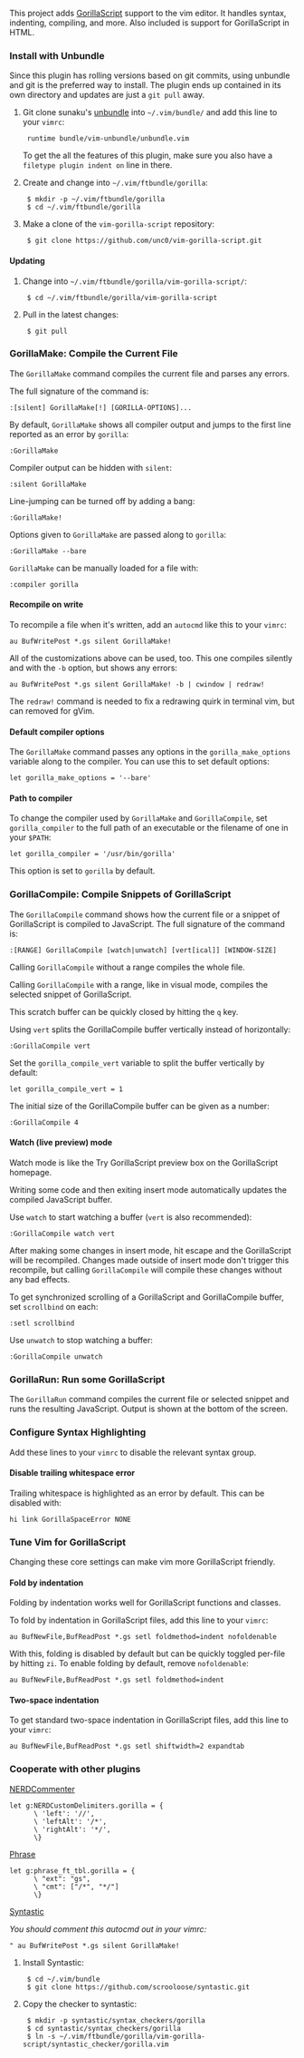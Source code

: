This project adds [GorillaScript] support to the vim editor. It handles syntax,
indenting, compiling, and more. Also included is support for GorillaScript in
HTML.

[GorillaScript]: http://ckknight.github.io/gorillascript/

### Install with Unbundle

Since this plugin has rolling versions based on git commits, using unbundle and
git is the preferred way to install. The plugin ends up contained in its own
directory and updates are just a `git pull` away.

1. Git clone sunaku's [unbundle] into `~/.vim/bundle/` and add this line to your
   `vimrc`:

        runtime bundle/vim-unbundle/unbundle.vim

    To get the all the features of this plugin, make sure you also have a
    `filetype plugin indent on` line in there.

[unbundle]: https://github.com/sunaku/vim-unbundle

2. Create and change into `~/.vim/ftbundle/gorilla`:

        $ mkdir -p ~/.vim/ftbundle/gorilla
        $ cd ~/.vim/ftbundle/gorilla

3. Make a clone of the `vim-gorilla-script` repository:

        $ git clone https://github.com/unc0/vim-gorilla-script.git

#### Updating

1. Change into `~/.vim/ftbundle/gorilla/vim-gorilla-script/`:

        $ cd ~/.vim/ftbundle/gorilla/vim-gorilla-script

2. Pull in the latest changes:

        $ git pull

### GorillaMake: Compile the Current File

The `GorillaMake` command compiles the current file and parses any errors.

The full signature of the command is:

    :[silent] GorillaMake[!] [GORILLA-OPTIONS]...

By default, `GorillaMake` shows all compiler output and jumps to the first line
reported as an error by `gorilla`:

    :GorillaMake

Compiler output can be hidden with `silent`:

    :silent GorillaMake

Line-jumping can be turned off by adding a bang:

    :GorillaMake!

Options given to `GorillaMake` are passed along to `gorilla`:

    :GorillaMake --bare

`GorillaMake` can be manually loaded for a file with:

    :compiler gorilla

#### Recompile on write

To recompile a file when it's written, add an `autocmd` like this to your
`vimrc`:

    au BufWritePost *.gs silent GorillaMake!

All of the customizations above can be used, too. This one compiles silently
and with the `-b` option, but shows any errors:

    au BufWritePost *.gs silent GorillaMake! -b | cwindow | redraw!

The `redraw!` command is needed to fix a redrawing quirk in terminal vim, but
can removed for gVim.

#### Default compiler options

The `GorillaMake` command passes any options in the `gorilla_make_options`
variable along to the compiler. You can use this to set default options:

    let gorilla_make_options = '--bare'

#### Path to compiler

To change the compiler used by `GorillaMake` and `GorillaCompile`, set
`gorilla_compiler` to the full path of an executable or the filename of one
in your `$PATH`:

    let gorilla_compiler = '/usr/bin/gorilla'

This option is set to `gorilla` by default.

### GorillaCompile: Compile Snippets of GorillaScript

The `GorillaCompile` command shows how the current file or a snippet of
GorillaScript is compiled to JavaScript. The full signature of the command is:

    :[RANGE] GorillaCompile [watch|unwatch] [vert[ical]] [WINDOW-SIZE]

Calling `GorillaCompile` without a range compiles the whole file.

Calling `GorillaCompile` with a range, like in visual mode, compiles the selected
snippet of GorillaScript.

This scratch buffer can be quickly closed by hitting the `q` key.

Using `vert` splits the GorillaCompile buffer vertically instead of horizontally:

    :GorillaCompile vert

Set the `gorilla_compile_vert` variable to split the buffer vertically by
default:

    let gorilla_compile_vert = 1

The initial size of the GorillaCompile buffer can be given as a number:

    :GorillaCompile 4

#### Watch (live preview) mode

Watch mode is like the Try GorillaScript preview box on the GorillaScript
homepage.

Writing some code and then exiting insert mode automatically updates the
compiled JavaScript buffer.

Use `watch` to start watching a buffer (`vert` is also recommended):

    :GorillaCompile watch vert

After making some changes in insert mode, hit escape and the GorillaScript will
be recompiled. Changes made outside of insert mode don't trigger this recompile,
but calling `GorillaCompile` will compile these changes without any bad effects.

To get synchronized scrolling of a GorillaScript and GorillaCompile buffer, set
`scrollbind` on each:

    :setl scrollbind

Use `unwatch` to stop watching a buffer:

    :GorillaCompile unwatch

### GorillaRun: Run some GorillaScript

The `GorillaRun` command compiles the current file or selected snippet and runs
the resulting JavaScript. Output is shown at the bottom of the screen.

### Configure Syntax Highlighting

Add these lines to your `vimrc` to disable the relevant syntax group.

#### Disable trailing whitespace error

Trailing whitespace is highlighted as an error by default. This can be disabled
with:

    hi link GorillaSpaceError NONE

### Tune Vim for GorillaScript

Changing these core settings can make vim more GorillaScript friendly.

#### Fold by indentation

Folding by indentation works well for GorillaScript functions and classes.

To fold by indentation in GorillaScript files, add this line to your `vimrc`:

    au BufNewFile,BufReadPost *.gs setl foldmethod=indent nofoldenable

With this, folding is disabled by default but can be quickly toggled per-file
by hitting `zi`. To enable folding by default, remove `nofoldenable`:

    au BufNewFile,BufReadPost *.gs setl foldmethod=indent

#### Two-space indentation

To get standard two-space indentation in GorillaScript files, add this line to
your `vimrc`:

    au BufNewFile,BufReadPost *.gs setl shiftwidth=2 expandtab

### Cooperate with other plugins

[NERDCommenter]

    let g:NERDCustomDelimiters.gorilla = {
          \ 'left': '//',
          \ 'leftAlt': '/*',
          \ 'rightAlt': '*/',
          \}

[Phrase]

    let g:phrase_ft_tbl.gorilla = {
          \ "ext": "gs",
          \ "cmt": ["/*", "*/"]
          \}

[Syntastic]

*You should comment this autocmd out in your vimrc:*

    " au BufWritePost *.gs silent GorillaMake!

1. Install Syntastic:

        $ cd ~/.vim/bundle
        $ git clone https://github.com/scrooloose/syntastic.git

2. Copy the checker to syntastic:

        $ mkdir -p syntastic/syntax_checkers/gorilla
        $ cd syntastic/syntax_checkers/gorilla
        $ ln -s ~/.vim/ftbundle/gorilla/vim-gorilla-script/syntastic_checker/gorilla.vim

[NERDCommenter]: https://github.com/scrooloose/nerdcommenter
[Phrase]: https://github.com/t9md/vim-phrase
[Syntastic]: https://github.com/scrooloose/syntastic

